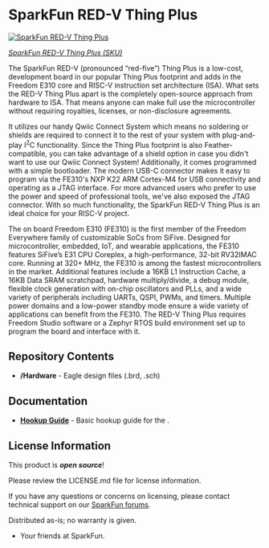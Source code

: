 SparkFun RED-V Thing Plus
========================================

[![SparkFun RED-V Thing Plus](https://cdn.sparkfun.com/assets/parts/1/4/4/0/8/15799-SparkFun_RED-V_Thing_Plus_-_SiFive_RISC-V_FE310_SoC-01.jpg)](https://www.sparkfun.com/products/15799)

[*SparkFun RED-V Thing Plus (SKU)*](https://www.sparkfun.com/products/15799)

The SparkFun RED-V (pronounced “red-five”) Thing Plus is a low-cost, development board in our popular Thing Plus footprint and adds in the Freedom E310 core and RISC-V instruction set architecture (ISA). What sets the RED-V Thing Plus apart is the completely open-source approach from hardware to ISA. That means anyone can make full use the microcontroller without requiring royalties, licenses, or non-disclosure agreements.

It utilizes our handy Qwiic Connect System which means no soldering or shields are required to connect it to the rest of your system with plug-and-play I<sup>2</sup>C functionality. Since the Thing Plus footprint is also Feather-compatible, you can take advantage of a shield option in case you didn't want to use our Qwiic Connect System! Additionally, it comes programmed with a simple bootloader. The modern USB-C connector makes it easy to program via the FE310's NXP K22 ARM Cortex-M4 for USB connectivity and operating as a JTAG interface. For more advanced users who prefer to use the power and speed of professional tools, we've also exposed the JTAG connector.  With so much functionality, the SparkFun RED-V Thing Plus is an ideal choice for your RISC-V project.

The on board Freedom E310 (FE310) is the first member of the Freedom Everywhere family of customizable SoCs from SiFive. Designed for microcontroller, embedded, IoT, and wearable applications, the FE310 features SiFive’s E31 CPU Coreplex, a high-performance, 32-bit RV32IMAC core. Running at 320+ MHz, the FE310 is among the fastest microcontrollers in the market. Additional features include a 16KB L1 Instruction Cache, a 16KB Data SRAM scratchpad, hardware multiply/divide, a debug module, flexible clock generation with on-chip oscillators and PLLs, and a wide variety of peripherals including UARTs, QSPI, PWMs, and timers. Multiple power domains and a low-power standby mode ensure a wide variety of applications can benefit from the FE310. The RED-V Thing Plus requires Freedom Studio software or a Zephyr RTOS build environment set up to program the board and interface with it.

Repository Contents
-------------------

* **/Hardware** - Eagle design files (.brd, .sch)

Documentation
--------------

* **[Hookup Guide](https://learn.sparkfun.com/tutorials/red-v-redboard-hookup-guide)** - Basic hookup guide for the <PRODUCT NAME>.

License Information
-------------------

This product is _**open source**_! 

Please review the LICENSE.md file for license information. 

If you have any questions or concerns on licensing, please contact technical support on our [SparkFun forums](https://forum.sparkfun.com/viewforum.php?f=152).

Distributed as-is; no warranty is given.

- Your friends at SparkFun.

_<COLLABORATION CREDIT>_
